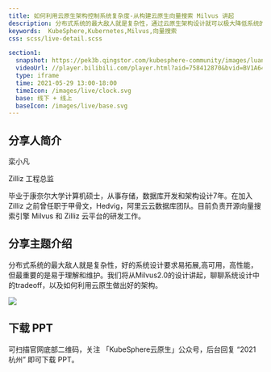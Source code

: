 ```yaml
---
title: 如何利用云原生架构控制系统复杂度-从构建云原生向量搜索 Milvus 讲起
description: 分布式系统的最大敌人就是复杂性，通过云原生架构设计就可以极大降低系统的复杂度，也更加易扩展，易于理解和维护。
keywords:  KubeSphere,Kubernetes,Milvus,向量搜索
css: scss/live-detail.scss

section1:
  snapshot: https://pek3b.qingstor.com/kubesphere-community/images/luanxiaofan-hangzhou.jpeg
  videoUrl: //player.bilibili.com/player.html?aid=758412870&bvid=BV1A64y1R7iy&cid=347160163&page=1&high_quality=1
  type: iframe
  time: 2021-05-29 13:00-18:00
  timeIcon: /images/live/clock.svg
  base: 线下 + 线上
  baseIcon: /images/live/base.svg
---
```


## 分享人简介

栾小凡

Zilliz 工程总监

毕业于康奈尔大学计算机硕士，从事存储，数据库开发和架构设计7年。在加入 Zilliz 之前曾任职于甲骨文，Hedvig，阿里云云数据库团队。目前负责开源向量搜索引擎 Milvus 和 Zilliz 云平台的研发工作。

## 分享主题介绍

分布式系统的最大敌人就是复杂性，好的系统设计要求易拓展,高可用，高性能，但最重要的是易于理解和维护。我们将从Milvus2.0的设计讲起，聊聊系统设计中的tradeoff，以及如何利用云原生做出好的架构。

![](https://pek3b.qingstor.com/kubesphere-community/images/hangzhouposter-5.webp)

## 下载 PPT

可扫描官网底部二维码，关注 「KubeSphere云原生」公众号，后台回复 “2021 杭州” 即可下载 PPT。

